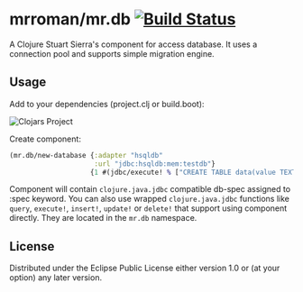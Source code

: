 # mrroman/mr.db [![Build Status](https://travis-ci.org/mrroman/mr.db.svg?branch=master)](https://travis-ci.org/mrroman/mr.db)

A Clojure Stuart Sierra's component for access database. It uses a connection
pool and supports simple migration engine.

## Usage

Add to your dependencies (project.clj or build.boot):

![Clojars Project](http://clojars.org/mrroman/mr.db/latest-version.svg)

Create component:

```clojure
(mr.db/new-database {:adapter "hsqldb"
                     :url "jdbc:hsqldb:mem:testdb"}
                    {1 #(jdbc/execute! % ["CREATE TABLE data(value TEXT)"])})
```

Component will contain `clojure.java.jdbc` compatible db-spec assigned to :spec keyword.
You can also use wrapped `clojure.java.jdbc` functions like `query`, `execute!`, `insert!`,
`update!` or `delete!` that support using component directly. They are located in the `mr.db` namespace.

## License

Distributed under the Eclipse Public License either version 1.0 or (at
your option) any later version.
